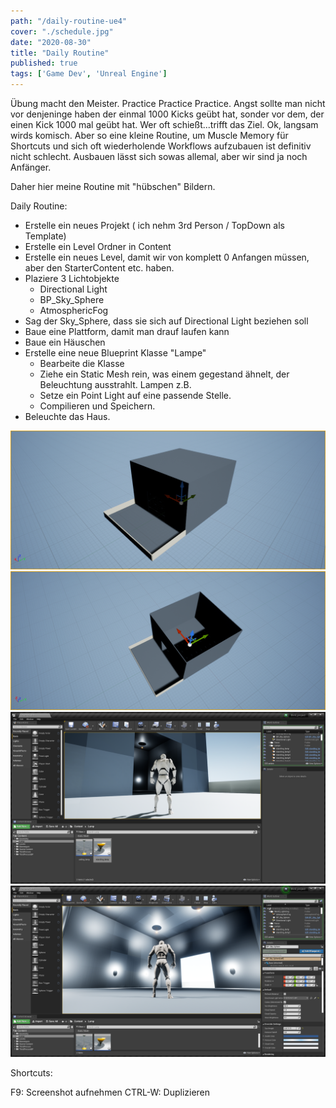 ```yaml
---
path: "/daily-routine-ue4"
cover: "./schedule.jpg"
date: "2020-08-30"
title: "Daily Routine"
published: true
tags: ['Game Dev', 'Unreal Engine']
---
```


Übung macht den Meister. Practice Practice Practice. Angst sollte man nicht vor denjeninge haben der einmal 1000 Kicks geübt hat, sonder vor dem, der einen Kick 1000 mal geübt hat. Wer oft schießt...trifft das Ziel.
Ok, langsam wirds komisch. Aber so eine kleine Routine, um Muscle Memory für Shortcuts und sich oft wiederholende Workflows aufzubauen ist definitiv nicht schlecht. Ausbauen lässt sich sowas allemal, aber wir sind ja noch Anfänger.

Daher hier meine Routine mit "hübschen" Bildern.


Daily Routine:

* Erstelle ein neues Projekt ( ich nehm 3rd Person / TopDown als Template)
* Erstelle ein Level Ordner in Content
* Erstelle ein neues Level, damit wir von komplett 0 Anfangen müssen, aber den StarterContent etc. haben.
* Plaziere 3 Lichtobjekte
    * Directional Light
    * BP\_Sky\_Sphere
    * AtmosphericFog
* Sag der Sky\_Sphere, dass sie sich auf Directional Light beziehen soll
* Baue eine Plattform, damit man drauf laufen kann
* Baue ein Häuschen
* Erstelle eine neue Blueprint Klasse "Lampe"
    * Bearbeite die Klasse
    * Ziehe ein Static Mesh rein, was einem gegestand ähnelt, der Beleuchtung ausstrahlt. Lampen z.B.
    * Setze ein Point Light auf eine passende Stelle.
    * Compilieren und Speichern.
* Beleuchte das Haus.


![](./haus_mit_dach.png)
![](./haus_ohne_dach.png)
![](./Lampen.png)
![](./Lampen_innen.png)



Shortcuts:

F9: Screenshot aufnehmen
CTRL-W: Duplizieren